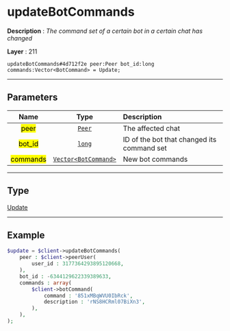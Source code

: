 # updateBotCommands

**Description** : *The command set of a certain bot in a certain chat has changed*

**Layer** : 211

```tl
updateBotCommands#4d712f2e peer:Peer bot_id:long commands:Vector<BotCommand> = Update;
```

---

## Parameters

| Name | Type | Description |
| :---: | :---: | :--- |
| <mark>peer</mark> | [`Peer`](type/Peer) | The affected chat |
| <mark>bot_id</mark> | [`long`](type/long) | ID of the bot that changed its command set |
| <mark>commands</mark> | [`Vector<BotCommand>`](type/BotCommand) | New bot commands |

---

## Type

[Update](type/Update)

---

## Example

```php
$update = $client->updateBotCommands(
	peer : $client->peerUser(
		user_id : 3177364293895120668,
	),
	bot_id : -6344129622339389633,
	commands : array(
		$client->botCommand(
			command : '851xMBqWVU0IbRck',
			description : 'rNS8HCRml07BiXn3',
		),
	),
);
```